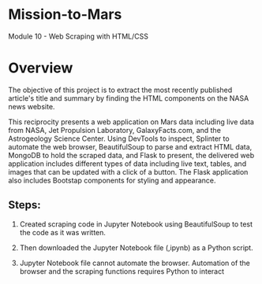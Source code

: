 # Mission-to-Mars
Module 10 - Web Scraping with HTML/CSS

# Overview
The objective of this project is to extract the most recently published article's title and summary by finding the HTML components on the NASA news website.

This reciprocity presents a web application on Mars data including live data from NASA, Jet Propulsion Laboratory, GalaxyFacts.com, and the Astrogeology Science Center. Using DevTools to inspect, Splinter to automate the web browser, BeautifulSoup to parse and extract HTML data, MongoDB to hold the scraped data, and Flask to present, the delivered web application includes different types of data including live text, tables, and images that can be updated with a click of a button. The Flask application also includes Bootstap components for styling and appearance.

## Steps:
1) Created scraping code in Jupyter Notebook using BeautifulSoup to test the code as it was written.

2) Then downloaded the Jupyter Notebook file (,ipynb) as a Python script.

3) Jupyter Notebook file cannot automate the browser. Automation of the browser and the scraping functions requires Python to interact


